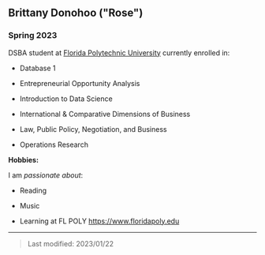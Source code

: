 ## Brittany Donohoo ("Rose")

### Spring 2023

DSBA student at [Florida Polytechnic University](https://www.floridapoly.edu) currently enrolled in: 

- Database 1

- Entrepreneurial Opportunity Analysis

- Introduction to Data Science

- International & Comparative Dimensions of Business

- Law, Public Policy, Negotiation, and Business

- Operations Research

**Hobbies:**

I am _passionate about_: 

- Reading

- Music

- Learning at FL POLY <https://www.floridapoly.edu>

***

> Last modified: 2023/01/22

